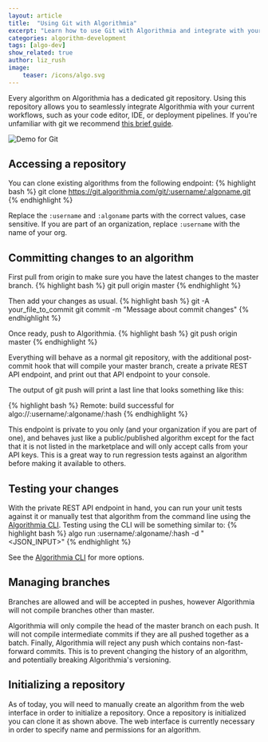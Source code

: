 ```yaml
---
layout: article
title:  "Using Git with Algorithmia"
excerpt: "Learn how to use Git with Algorithmia and integrate with your current workflow."
categories: algorithm-development
tags: [algo-dev]
show_related: true
author: liz_rush
image:
    teaser: /icons/algo.svg
---
```


Every algorithm on Algorithmia has a dedicated git repository. Using this repository allows you to seamlessly integrate Algorithmia with your current workflows,
such as your code editor, IDE, or deployment pipelines. If you're unfamiliar with git we recommend <a rel="nofollow" target="_blank" href="http://rogerdudler.github.io/git-guide/">this brief guide</a>.

<img src="{{ site.baseurl }}/images/post_images/legit/legit-demo.gif" alt="Demo for Git" class="screenshot">

## Accessing a repository

You can clone existing algorithms from the following endpoint:
{% highlight bash %}
    git clone https://git.algorithmia.com/git/:username/:algoname.git
{% endhighlight %}

Replace the `:username` and `:algoname` parts with the correct values, case sensitive. If you are part of an organization,
replace `:username` with the name of your org.

## Committing changes to an algorithm

First pull from origin to make sure you have the latest changes to the master branch.
{% highlight bash %}
git pull origin master
{% endhighlight %}

Then add your changes as usual.
{% highlight bash %}
git -A your_file_to_commit
git commit -m "Message about commit changes"
{% endhighlight %}

Once ready, push to Algorithmia.
{% highlight bash %}
git push origin master
{% endhighlight %}

Everything will behave as a normal git repository, with the additional post-commit hook that will compile your master branch, create a private REST API
endpoint, and print out that API endpoint to your console.

The output of git push will print a last line that looks something like this:

{% highlight bash %}
Remote: build successful for algo://:username/:algoname/:hash
{% endhighlight %}

This endpoint is private to you only (and your organization if you are part of one), and behaves just like a public/published algorithm except
for the fact that it is not listed in the marketplace and will only accept calls from your API keys. This is a great way to run regression
tests against an algorithm before making it available to others.

## Testing your changes

With the private REST API endpoint in hand, you can run your unit tests against it or manually test that algorithm from the command
line using the <a href="https://github.com/algorithmiaio/algorithmia-cli">Algorithmia CLI</a>. Testing using the CLI will be
something similar to:
{% highlight bash %}
algo run :username/:algoname/:hash -d "<JSON_INPUT>"
{% endhighlight %}

See the <a href="https://github.com/algorithmiaio/algorithmia-cli">Algorithmia CLI</a> for more options.

## Managing branches

Branches are allowed and will be accepted in pushes, however Algorithmia will not compile branches other than master.

Algorithmia will only compile the head of the master branch on each push. It will not compile intermediate commits
if they are all pushed together as a batch. Finally, Algorithmia will reject any push which contains non-fast-forward commits.
This is to prevent changing the history of an algorithm, and potentially breaking Algorithmia's versioning.

## Initializing a repository

As of today, you will need to manually create an algorithm from the web interface in order to initialize a repository. Once a
repository is initialized you can clone it as shown above. The web interface is currently necessary in order to specify name
and permissions for an algorithm.
